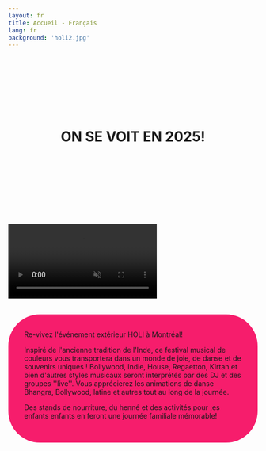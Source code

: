```yaml
---
layout: fr
title: Accueil - Français
lang: fr
background: 'holi2.jpg'
---
```


<h1 style="text-align: center; margin: 10rem 0;">ON SE VOIT EN 2025!</h1>

<video autoplay muted loop>
    <source src="/assets/promo.mp4" type="video/mp4">
    Your browser does not support the video tag.
</video>

<section style="background:#F61D6C; border-radius: 4rem; padding: 2rem; margin: 2rem 0 20rem">
Re-vivez l'événement extérieur HOLI à Montréal!

Inspiré de l'ancienne tradition de l'Inde, ce festival musical de couleurs vous transportera dans un monde de joie, de danse et de souvenirs uniques ! Bollywood, Indie, House, Regaetton, Kirtan et bien d'autres styles musicaux seront interprétés par des DJ et des groupes ''live''. Vous apprécierez les animations de danse Bhangra, Bollywood, latine et autres tout au long de la journée.

Des stands de nourriture, du henné et des activités pour ;es enfants enfants en feront une journée familiale mémorable!
</section>
